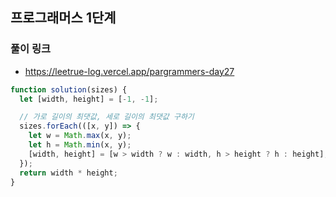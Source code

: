 ## 프로그래머스 1단계

### 풀이 링크

- https://leetrue-log.vercel.app/pargrammers-day27

```javascript
function solution(sizes) {
  let [width, height] = [-1, -1];

  // 가로 길이의 최댓값, 세로 길이의 최댓값 구하기
  sizes.forEach(([x, y]) => {
    let w = Math.max(x, y);
    let h = Math.min(x, y);
    [width, height] = [w > width ? w : width, h > height ? h : height];
  });
  return width * height;
}
```
